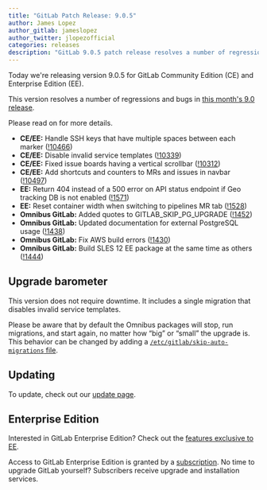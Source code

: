 ```yaml
---
title: "GitLab Patch Release: 9.0.5"
author: James Lopez
author_gitlab: jameslopez
author_twitter: jlopezofficial
categories: releases
description: "GitLab 9.0.5 patch release resolves a number of regressions and bugs in 9.0"
---
```


Today we're releasing version 9.0.5 for GitLab Community Edition (CE) and
Enterprise Edition (EE).

This version resolves a number of regressions and bugs in [this month's 9.0 release](/releases/2017/03/22/gitlab-9-0-released/).

Please read on for more details.

<!-- more -->

- **CE/EE:** Handle SSH keys that have multiple spaces between each marker ([!10466])
- **CE/EE:** Disable invalid service templates ([!10339])
- **CE/EE:** Fixed issue boards having a vertical scrollbar ([!10312])
- **CE/EE:** Add shortcuts and counters to MRs and issues in navbar ([!10497])
- **EE:** Return 404 instead of a 500 error on API status endpoint if Geo tracking DB is not enabled ([!1571])
- **EE:** Reset container width when switching to pipelines MR tab ([!1528])
- **Omnibus GitLab:** Added quotes to GITLAB_SKIP_PG_UPGRADE ([!1452])
- **Omnibus GitLab:** Updated documentation for external PostgreSQL usage ([!1438])
- **Omnibus GitLab:** Fix AWS build errors ([!1430])
- **Omnibus GitLab:** Build SLES 12 EE package at the same time as others ([!1444])

[!10466]: https://gitlab.com/gitlab-org/gitlab-ce/merge_requests/10466
[!10339]: https://gitlab.com/gitlab-org/gitlab-ce/merge_requests/10339
[!10312]: https://gitlab.com/gitlab-org/gitlab-ce/merge_requests/10312
[!10497]: https://gitlab.com/gitlab-org/gitlab-ce/merge_requests/10497
[!1571]: https://gitlab.com/gitlab-org/gitlab-ee/merge_requests/1571
[!1528]: https://gitlab.com/gitlab-org/gitlab-ee/merge_requests/1528
[!1452]: https://gitlab.com/gitlab-org/omnibus-gitlab/merge_requests/1452
[!1438]: https://gitlab.com/gitlab-org/omnibus-gitlab/merge_requests/1438
[!1430]: https://gitlab.com/gitlab-org/omnibus-gitlab/merge_requests/1430
[!1444]: https://gitlab.com/gitlab-org/omnibus-gitlab/merge_requests/1444

## Upgrade barometer

This version does not require downtime. It includes a single migration that
disables invalid service templates.

Please be aware that by default the Omnibus packages will stop, run migrations,
and start again, no matter how “big” or “small” the upgrade is. This behavior
can be changed by adding a [`/etc/gitlab/skip-auto-migrations`
file](http://doc.gitlab.com/omnibus/update/README.html).

## Updating

To update, check out our [update page](/update/).

## Enterprise Edition

Interested in GitLab Enterprise Edition? Check out the [features exclusive to
EE](/pricing/).

Access to GitLab Enterprise Edition is granted by a [subscription](/stages-devops-lifecycle/).
No time to upgrade GitLab yourself? Subscribers receive upgrade and installation
services.
